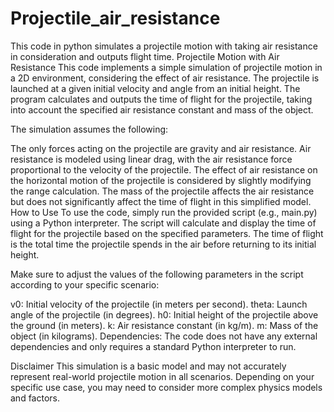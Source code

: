 # Projectile_air_resistance
This code in python simulates a projectile motion with taking air resistance in consideration and outputs flight time.
Projectile Motion with Air Resistance
This code implements a simple simulation of projectile motion in a 2D environment, considering the effect of air resistance. The projectile is launched at a given initial velocity and angle from an initial height. The program calculates and outputs the time of flight for the projectile, taking into account the specified air resistance constant and mass of the object.


The simulation assumes the following:

The only forces acting on the projectile are gravity and air resistance.
Air resistance is modeled using linear drag, with the air resistance force proportional to the velocity of the projectile.
The effect of air resistance on the horizontal motion of the projectile is considered by slightly modifying the range calculation.
The mass of the projectile affects the air resistance but does not significantly affect the time of flight in this simplified model.
How to Use
To use the code, simply run the provided script (e.g., main.py) using a Python interpreter. The script will calculate and display the time of flight for the projectile based on the specified parameters. The time of flight is the total time the projectile spends in the air before returning to its initial height.

Make sure to adjust the values of the following parameters in the script according to your specific scenario:

v0: Initial velocity of the projectile (in meters per second).
theta: Launch angle of the projectile (in degrees).
h0: Initial height of the projectile above the ground (in meters).
k: Air resistance constant (in kg/m).
m: Mass of the object (in kilograms).
Dependencies:
The code does not have any external dependencies and only requires a standard Python interpreter to run.

Disclaimer
This simulation is a basic model and may not accurately represent real-world projectile motion in all scenarios. Depending on your specific use case, you may need to consider more complex physics models and factors.
